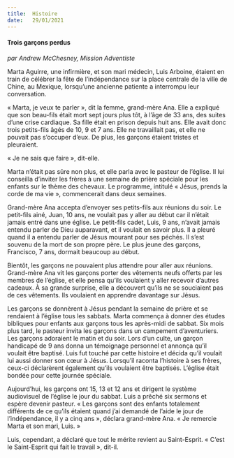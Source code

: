 ```yaml
---
title:  Histoire
date:   29/01/2021
---
```


#### Trois garçons perdus

_par Andrew McChesney, Mission Adventiste_

Marta Aguirre, une infirmière, et son mari médecin, Luis Arboine, étaient en train de célébrer la fête de l’indépendance sur la place centrale de la ville de Chine, au Mexique, lorsqu’une ancienne patiente a interrompu leur conversation.

« Marta, je veux te parler », dit la femme, grand-mère Ana. Elle a expliqué que son beau-fils était mort sept jours plus tôt, à l’âge de 33 ans, des suites d’une crise cardiaque. Sa fille était en prison depuis huit ans. Elle avait donc trois petits-fils âgés de 10, 9 et 7 ans. Elle ne travaillait pas, et elle ne pouvait pas s’occuper d’eux. De plus, les garçons étaient tristes et pleuraient.

« Je ne sais que faire », dit-elle.

Marta n’était pas sûre non plus, et elle parla avec le pasteur de l’église. Il lui conseilla d’inviter les frères à une semaine de prière spéciale pour les enfants sur le thème des chevaux. Le programme, intitulé « Jésus, prends la corde de ma vie », commencerait dans deux semaines.

Grand-mère Ana accepta d’envoyer ses petits-fils aux réunions du soir. Le petit-fils ainé, Juan, 10 ans, ne voulait pas y aller au début car il n’était jamais entré dans une église. Le petit-fils cadet, Luis, 9 ans, n’avait jamais entendu parler de Dieu auparavant, et il voulait en savoir plus. Il a pleuré quand il a entendu parler de Jésus mourant pour ses péchés. Il s’est souvenu de la mort de son propre père. Le plus jeune des garçons, Francisco, 7 ans, dormait beaucoup au début.

Bientôt, les garçons ne pouvaient plus attendre pour aller aux réunions. Grand-mère Ana vit les garçons porter des vêtements neufs offerts par les membres de l’église, et elle pensa qu’ils voulaient y aller recevoir d’autres cadeaux. À sa grande surprise, elle a découvert qu’ils ne se souciaient pas de ces vêtements. Ils voulaient en apprendre davantage sur Jésus.

Les garçons se donnèrent à Jésus pendant la semaine de prière et se rendaient à l’église tous les sabbats. Marta commença à donner des études bibliques pour enfants aux garçons tous les après-midi de sabbat. Six mois plus tard, le pasteur invita les garçons dans un campement d’aventuriers. Les garçons adoraient le matin et du soir. Lors d’un culte, un garçon handicapé de 9 ans donna un témoignage personnel et annonça qu’il voulait être baptisé. Luis fut touché par cette histoire et décida qu’il voulait lui aussi donner son cœur à Jésus. Lorsqu’il raconta l’histoire à ses frères, ceux-ci déclarèrent également qu’ils voulaient être baptisés. L’église était bondée pour cette journée spéciale.

Aujourd’hui, les garçons ont 15, 13 et 12 ans et dirigent le système audiovisuel de l’église le jour du sabbat. Luis a prêché six sermons et espère devenir pasteur. « Les garçons sont des enfants totalement différents de ce qu’ils étaient quand j’ai demandé de l’aide le jour de l’indépendance, il y a cinq ans », déclara grand-mère Ana. « Je remercie Marta et son mari, Luis. »

Luis, cependant, a déclaré que tout le mérite revient au Saint-Esprit. « C’est le Saint-Esprit qui fait le travail », dit-il.